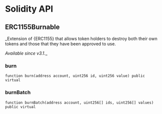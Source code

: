 # Solidity API

## ERC1155Burnable

_Extension of {ERC1155} that allows token holders to destroy both their
own tokens and those that they have been approved to use.

_Available since v3.1.__

### burn

```solidity
function burn(address account, uint256 id, uint256 value) public virtual
```

### burnBatch

```solidity
function burnBatch(address account, uint256[] ids, uint256[] values) public virtual
```

